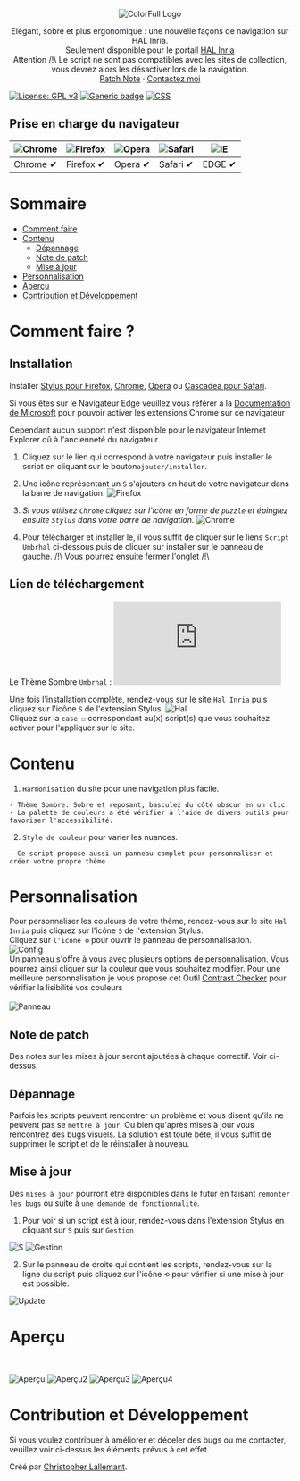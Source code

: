 <p align="center">
  <img alt="ColorFull Logo" src="https://i.imgur.com/tuiFGlS.png">
  <br>
  
<p align="center">
  Elégant, sobre et plus ergonomique : une nouvelle façons de navigation sur HAL Inria. 
   <br>
   Seulement disponible pour le portail <a href="https://inria.hal.science/">HAL Inria</a> 
   <br>
   Attention /!\ Le script ne sont pas compatibles avec les sites de collection, vous devrez alors les désactiver lors de la navigation.
   <br>
  <a href="https://github.com/Hypersoby/Hal-Inrae-Scripts/wiki/Notes-de-patch">Patch Note</a>
  ·
  <a href="mailto:christopher.lallemant@inrie.fr?subject=Mail from our Website">Contactez moi</a>
  
  
[![License: GPL v3](https://img.shields.io/badge/License-GPLv3-blue.svg)](https://www.gnu.org/licenses/gpl-3.0) [![Generic badge](https://img.shields.io/badge/Version-1.0-<COLOR>.svg)](https://shields.io/) [![CSS](https://img.shields.io/badge/Language-CSS-red.svg)](https://shields.io/)
  

  
## Prise en charge du navigateur

![Chrome](https://cloud.githubusercontent.com/assets/398893/3528328/23bc7bc4-078e-11e4-8752-ba2809bf5cce.png) | ![Firefox](https://cloud.githubusercontent.com/assets/398893/3528329/26283ab0-078e-11e4-84d4-db2cf1009953.png) | ![Opera](https://cloud.githubusercontent.com/assets/398893/3528330/27ec9fa8-078e-11e4-95cb-709fd11dac16.png) | ![Safari](https://cloud.githubusercontent.com/assets/398893/3528331/29df8618-078e-11e4-8e3e-ed8ac738693f.png) |![IE](https://i.imgur.com/VrwCzaU.png)
--- | --- | --- | --- | --- |
Chrome ✔ | Firefox ✔ | Opera ✔ | Safari ✔ |  EDGE ✔ |
  
# Sommaire
  - [Comment faire](#Comment-faire-?)
  - [Contenu](#Contenu) 
    - [Dépannage](#Dépannage)
    - [Note de patch](#Note-de-patch)
    - [Mise à jour](#Mise-à-jour) 
  - [Personnalisation](#Personnalisation) 
  - [Aperçu](#Aperçu)
  - [Contribution et Développement](#Contribution-et-Développement)


# Comment faire ?

## Installation 
Installer [Stylus pour Firefox](https://addons.mozilla.org/fr/firefox/addon/styl-us/), [Chrome](https://chrome.google.com/webstore/detail/stylus/clngdbkpkpeebahjckkjfobafhncgmne), [Opera](https://addons.opera.com/en-gb/extensions/details/stylus/) ou [Cascadea pour Safari](https://cascadea.app/).
  
Si vous êtes sur le Navigateur Edge veuillez vous référer à la [Documentation de Microsoft](https://support.microsoft.com/fr-fr/microsoft-edge/ajouter-d%C3%A9sactiver-ou-supprimer-des-extensions-dans-microsoft-edge-9c0ec68c-2fbc-2f2c-9ff0-bdc76f46b026) pour pouvoir activer les extensions Chrome sur ce navigateur

Cependant aucun support n'est disponible pour le navigateur Internet Explorer dû à l'ancienneté du navigateur

1. Cliquez sur le lien qui correspond à votre navigateur puis installer le script en cliquant sur le bouton`ajouter/installer`.

2. Une icône représentant un `S` s'ajoutera en haut de votre navigateur dans la barre de navigation. 
![Firefox](https://i.imgur.com/28AipgL.png)

3. *Si vous utilisez `Chrome` cliquez sur l'icône en forme de `puzzle` et épinglez ensuite `Stylus` dans votre barre de navigation.*
![Chrome](https://i.imgur.com/a6PzHSY.png)

4. Pour télécharger et installer le, il vous suffit de cliquer sur le liens `Script Umbrhal` ci-dessous puis de cliquer sur installer sur le panneau de gauche. /!\ Vous pourrez ensuite fermer l'onglet /!\

## Lien de téléchargement 

Le Thème Sombre `Umbrhal` : ![Script Umbrhal](https://github.com/Hypersoby/Hal-Inria-Scripts/raw/master/Umbrhal.user.css)
  
  

 
Une fois l'installation complète, rendez-vous sur le site `Hal Inria` puis cliquez sur l'icône `S` de l'extension Stylus.
![Hal](https://i.imgur.com/i9Bg4xo.jpg)
<br>
Cliquez sur la `case ☐` correspondant au(x) script(s) que vous souhaitez activer pour l'appliquer sur le site. 

# Contenu

1. `Harmonisation` du site pour une navigation plus facile.
```
- Thème Sombre. Sobre et reposant, basculez du côté obscur en un clic.
- La palette de couleurs a été vérifier à l'aide de divers outils pour favoriser l'accessibilité.
```

2. `Style de couleur` pour varier les nuances.
```
- Ce script propose aussi un panneau complet pour personnaliser et créer votre propre thème
```

# Personnalisation  
  
Pour personnaliser les couleurs de votre thème, rendez-vous sur le site `Hal Inria` puis cliquez sur l'icône `S` de l'extension Stylus.
<br>
Cliquez sur `l'icône ⚙` pour ouvrir le panneau de personnalisation.  
![Config](https://i.imgur.com/dDzOOxD.jpg)  
Un panneau s'offre à vous avec plusieurs options de personnalisation. Vous pourrez ainsi cliquer sur la couleur que vous souhaitez modifier.
Pour une meilleure personnalisation je vous propose cet Outil <a href="https://webaim.org/resources/contrastchecker/">Contrast Checker</a> pour vérifier la lisibilité vos couleurs
<br>  
![Panneau](https://i.imgur.com/LtyaVDn.png)
  
## Note de patch

Des notes sur les mises à jour seront ajoutées à chaque correctif. Voir ci-dessus.

## Dépannage

Parfois les scripts peuvent rencontrer un problème et vous disent qu'ils ne peuvent pas se `mettre à jour`.
Ou bien qu'après mises à jour vous rencontrez des bugs visuels.
La solution est toute bête, il vous suffit de supprimer le script et de le réinstaller à nouveau.

## Mise à jour

Des `mises à jour` pourront être disponibles dans le futur en faisant `remonter les bugs` ou suite à `une demande de fonctionnalité`.

1. Pour voir si un script est à jour, rendez-vous dans l'extension Stylus en cliquant sur `S` puis sur `Gestion`

![S](https://i.imgur.com/lmYa50c.png)
![Gestion](https://i.imgur.com/TKGpDNo.png)

2. Sur le panneau de droite qui contient les scripts, rendez-vous sur la ligne du script puis cliquez sur l'icône `⟲` pour vérifier si une mise à jour est possible. 

![Update](https://i.imgur.com/RQi90O6.jpg)

# Aperçu 

<p align="center">
<br>
  
![Aperçu](https://i.imgur.com/SmreF2H.png)
![Aperçu2](https://i.imgur.com/kK0yqEH.png)
![Aperçu3](https://i.imgur.com/L1IBj2D.png)
![Aperçu4](https://i.imgur.com/B957cS9.png)


# Contribution et Développement

Si vous voulez contribuer à améliorer et déceler des bugs ou me contacter, veuillez voir ci-dessus les éléments prévus à cet effet.

Créé par <a href="mailto:christopherlallemant@inria.fr?subject=Mail from our Website">Christopher Lallemant</a>.
